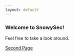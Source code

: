 ```yaml
---
layout: default
---
```


### Welcome to SnowySec!

Feel free to take a look around.

[Second Page](another-page.md)